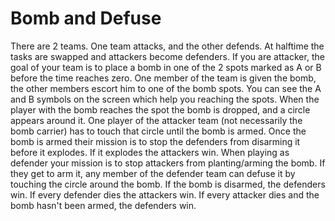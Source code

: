 # Bomb and Defuse

There are 2 teams. One team attacks, and the other defends. At halftime the tasks are swapped and attackers become defenders.
If you are attacker, the goal of your team is to place a bomb in one of the 2 spots marked as A or B before the time reaches zero. One member of the team is given the bomb, the other members escort him to one of the bomb spots. You can see the A and B symbols on the screen which help you reaching the spots.
When the player with the bomb reaches the spot the bomb is dropped, and a circle appears around it. One player of the attacker team (not necessarily the bomb carrier) has to touch that circle until the bomb is armed. Once the bomb is armed their mission is to stop the defenders from disarming it before it explodes. If it explodes the attackers win.
When playing as defender your mission is to stop attackers from planting/arming the bomb. If they get to arm it, any member of the defender team can defuse it by touching the circle around the bomb. If the bomb is disarmed, the defenders win.
If every defender dies the attackers win. If every attacker dies and the bomb hasn't been armed, the defenders win.
